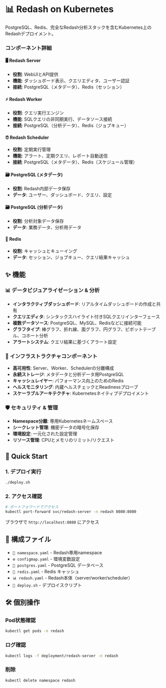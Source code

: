 # 📊 Redash on Kubernetes

PostgreSQL、Redis、完全なRedash分析スタックを含むKubernetes上のRedashデプロイメント。

### コンポーネント詳細

#### 🖥️ Redash Server
- **役割**: WebUIとAPI提供
- **機能**: ダッシュボード表示、クエリエディタ、ユーザー認証
- **接続**: PostgreSQL（メタデータ）、Redis（セッション）

#### ⚡ Redash Worker  
- **役割**: クエリ実行エンジン
- **機能**: SQLクエリの非同期実行、データソース接続
- **接続**: PostgreSQL（分析データ）、Redis（ジョブキュー）

#### ⏰ Redash Scheduler
- **役割**: 定期実行管理
- **機能**: アラート、定期クエリ、レポート自動送信
- **接続**: PostgreSQL（メタデータ）、Redis（スケジュール管理）

#### 🗃️ PostgreSQL (メタデータ)
- **役割**: Redash内部データ保存
- **データ**: ユーザー、ダッシュボード、クエリ、設定

#### 🗃️ PostgreSQL (分析データ)  
- **役割**: 分析対象データ保存
- **データ**: 業務データ、分析用データ

#### 🔴 Redis
- **役割**: キャッシュとキューイング
- **データ**: セッション、ジョブキュー、クエリ結果キャッシュ

## ✨ 機能

### 📊 データビジュアライゼーション & 分析
- **インタラクティブダッシュボード**: リアルタイムダッシュボードの作成と共有
- **クエリエディタ**: シンタックスハイライト付きSQLクエリインターフェース
- **複数データソース**: PostgreSQL、MySQL、Redisなどに接続可能
- **グラフタイプ**: 棒グラフ、折れ線、面グラフ、円グラフ、ピボットテーブル、コホート分析
- **アラートシステム**: クエリ結果に基づくアラート設定

### 🔧 インフラストラクチャコンポーネント
- **高可用性**: Server、Worker、Schedulerの分離構成
- **永続ストレージ**: メタデータと分析データ用PostgreSQL
- **キャッシュレイヤー**: パフォーマンス向上のためのRedis
- **ヘルスモニタリング**: 内蔵ヘルスチェックとReadinessプローブ
- **スケーラブルアーキテクチャ**: Kubernetesネイティブデプロイメント

### 🛡️ セキュリティ & 管理
- **Namespace分離**: 専用Kubernetesネームスペース
- **シークレット管理**: 機密データの暗号化保存
- **環境設定**: 一元化された設定管理
- **リソース管理**: CPUとメモリのリミット/リクエスト

## 🚀 Quick Start

### 1. デプロイ実行
```bash
./deploy.sh
```

### 2. アクセス確認
```bash
# ポートフォワードでアクセス
kubectl port-forward svc/redash-server -n redash 8080:8080
```

ブラウザで `http://localhost:8080` にアクセス

## 📁 構成ファイル

- `📁 namespace.yaml` - Redash専用namespace
- `⚙️ configmap.yaml` - 環境変数設定
- `🐘 postgres.yaml` - PostgreSQL データベース
- `🔴 redis.yaml` - Redis キャッシュ
- `📊 redash.yaml` - Redash本体（server/worker/scheduler）
- `🚀 deploy.sh` - デプロイスクリプト

## 🛠️ 個別操作

### Pod状態確認
```bash
kubectl get pods -n redash
```

### ログ確認
```bash
kubectl logs -f deployment/redash-server -n redash
```

### 削除
```bash
kubectl delete namespace redash
```
